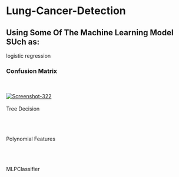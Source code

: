 # Lung-Cancer-Detection
## Using Some Of The Machine Learning Model SUch as:
logistic regression
### Confusion Matrix

<br></br>
<a href="https://imgbb.com/"><img src="https://i.ibb.co/RPpWjsH/Screenshot-322.png" alt="Screenshot-322" border="0"></a>
<br></br>
Tree Decision
<br></br>
<br></br>

Polynomial Features
<br></br>
<br></br>

MLPClassifier
<br></br>
<br></br>
